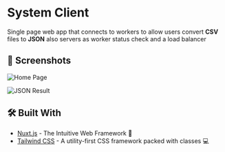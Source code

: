 # System Client

Single page web app that connects to workers to allow users convert **CSV** files to **JSON**
also servers as worker status check and a load balancer

## 📸 Screenshots

![Home Page](https://i.imgur.com/tonflq6.png "Home Page")

![JSON Result](https://i.imgur.com/K5I9pQ8.png "JSON Result")

## 🛠️ Built With

- [Nuxt.js](https://nuxtjs.org/) - The Intuitive Web Framework 🚀
- [Tailwind CSS](https://tailwindcss.com/) - A utility-first CSS framework packed with classes 💻
